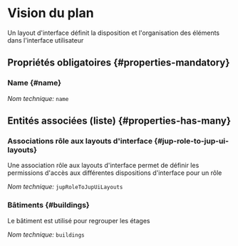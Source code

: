 # Vision du plan
<!--- THIS FILE IS GENERATED PLEASE DO NOT EDIT IT DIRECTLY --->

Un layout d'interface définit la disposition et l'organisation des éléments dans l'interface utilisateur

<OH code="jupUiLayout"/>




## Propriétés obligatoires {#properties-mandatory}
    
### Name {#name}



*Nom technique:* ```name```
<PH code="jupUiLayout:name"/>

    





## Entités associées (liste) {#properties-has-many}

### Associations rôle aux layouts d'interface {#jup-role-to-jup-ui-layouts}

Une association rôle aux layouts d'interface permet de définir les permissions d'accès aux différentes dispositions d'interface pour un rôle

*Nom technique:* ```jupRoleToJupUiLayouts```
<PH code="jupUiLayout:jupRoleToJupUiLayouts"/>

### Bâtiments {#buildings}

Le bâtiment est utilisé pour regrouper les étages

*Nom technique:* ```buildings```
<PH code="jupUiLayout:buildings"/>




